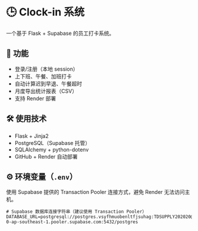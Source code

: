 # 🕒 Clock-in 系统

一个基于 Flask + Supabase 的员工打卡系统。

## 🚀 功能
- 登录/注册（本地 session）
- 上下班、午餐、加班打卡
- 自动计算迟到早退、午餐超时
- 月度导出统计报表（CSV）
- 支持 Render 部署

## 🛠️ 使用技术
- Flask + Jinja2
- PostgreSQL（Supabase 托管）
- SQLAlchemy + python-dotenv
- GitHub + Render 自动部署

## ⚙️ 环境变量（`.env`）

使用 Supabase 提供的 Transaction Pooler 连接方式，避免 Render 无法访问主机。

```env
# Supabase 数据库连接字符串（建议使用 Transaction Pooler）
DATABASE_URL=postgresql://postgres.vsyfhmuobenltfjsuhag:TDSUPPLY202020@aws-0-ap-southeast-1.pooler.supabase.com:5432/postgres
